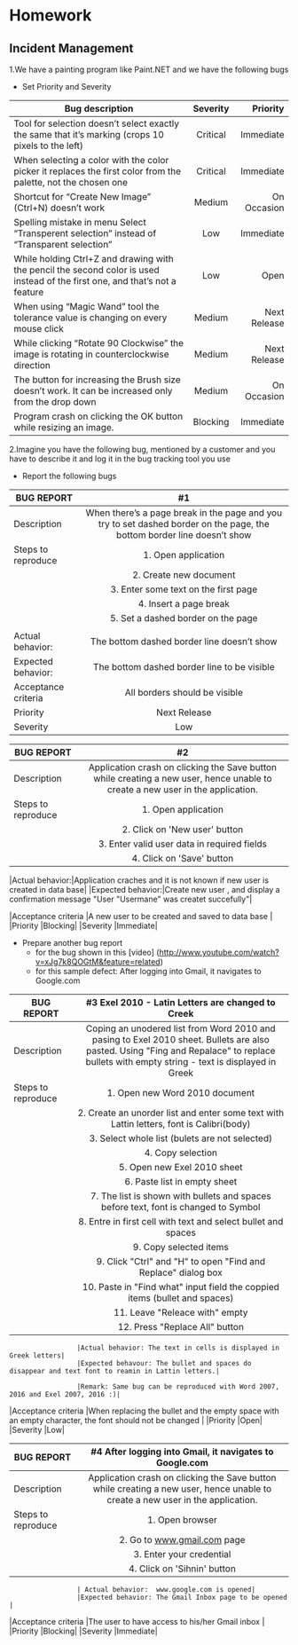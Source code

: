 # Homework
## Incident Management

1.We have a painting program like Paint.NET and we have the following bugs
*	Set Priority and Severity

| Bug description        | Severity           | Priority  |
| ------------- |:-------------:| -----:|
|Tool for selection doesn’t select exactly the same that it’s marking (crops 10 pixels to the left)      |Critical  |Immediate  |
| When selecting a color with the color picker it replaces the first color from the palette, not the chosen one     | Critical   |Immediate  |
| Shortcut for “Create New Image” (Ctrl+N) doesn’t work | Medium  |On Occasion   |
| Spelling mistake in menu Select “Transperent selection” instead of “Transparent selection”| Low  | Immediate  |
| While holding Ctrl+Z and drawing with the pencil the second color is used instead of the first one, and that’s not a feature| Low  | Open  |
| When using “Magic Wand” tool the tolerance value is changing on every mouse click| Medium  | Next Release  |
| While clicking “Rotate 90 Clockwise” the image is rotating in counterclockwise direction| Medium  |Next Release   |
| The button for increasing the Brush size doesn’t work. It can be increased only from the drop down | Medium | On Occasion |
| Program crash on clicking the OK button while resizing an image.| Blocking  |   Immediate

2.Imagine you have the following bug, mentioned by a customer and you have to describe it and log it in the bug tracking tool you use
*	Report the following bugs

|BUG REPORT |   #1   |
| ------------- |:-------------:| 
|Description  |When there’s a page break in the page and you try to set dashed border on the page, the bottom border line doesn’t show|
|Steps to reproduce  |1. Open application|
			|2. Create new document|
			|3. Enter some text on the first page |
			|4. Insert a page break|
			|5. Set a dashed border on the page|
||			
|Actual behavior: |The bottom dashed border line doesn’t show|
|Expected behavior: |The bottom dashed border line to be visible |
|Acceptance criteria  |All borders should be visible|
|Priority |Next Release|
|Severity  |Low|

|BUG REPORT |   #2   |
| ------------- |:-------------:| 
|Description  |Application crash on clicking the Save button while creating a new user, hence unable to create a new user in the application.|
|Steps to reproduce  |1. Open application|
					 |2. Click on 'New user' button|
					 |3. Enter valid user data in required fields|
					 |4. Click on 'Save' button|
					 
 |Actual behavior:|Application craches and it is not known if new user is created in data base|
 |Expected behavior:|Create new user , and display a confirmation message "User "Usermane" was createt succefully"|
					
					 
|Acceptance criteria  |A new user to be created and saved to data base |
|Priority |Blocking|
|Severity  |Immediate|

* Prepare another bug report
	* for the bug shown in this [video] (http://www.youtube.com/watch?v=xJg7k8QOGtM&feature=related)
	* for this sample defect: After logging into Gmail, it navigates to Google.com
	
BUG REPORT |  #3 Exel 2010 - Latin Letters are changed to Creek|
| ------------- |:-------------:| 
|Description  | Coping an unodered list from Word 2010 and pasing to Exel 2010 sheet. Bullets are also pasted. Using "Fing and Repalace" to replace bullets with empty string - text is displayed in Greek|
|Steps to reproduce  |1. Open new Word 2010  document|
					 |2. Create an unorder list and enter some text with Lattin letters, font is Calibri(body)|
					 |3. Select whole list (bulets are not selected)|
					 |4. Copy selection|
					 |5. Open new Exel 2010 sheet|
					 |6. Paste list in empty sheet|
					 |7. The list is shown with bullets and spaces before text, font is changed to Symbol|
					 |8. Entre in first cell with text and select bullet and spaces|
					 |9. Copy selected items|
					 |9. Click "Ctrl" and "H" to open "Find and Replace" dialog box|
					 |10. Paste in "Find what" input field the coppied items (bullet and spaces)
					 |11. Leave "Releace with" empty
					 |12. Press "Replace All" button
					 
					 |Actual behavior: The text in cells is displayed in Greek letters|
					 |Expected behavour: The bullet and spaces do disappear and text font to reamin in Lattin letters.|
					 
					 |Remark: Same bug can be reproduced with Word 2007, 2016 and Exel 2007, 2016 :)|
					 
|Acceptance criteria  |When replacing the bullet and the empty space with an empty character, the font should not be changed |
|Priority |Open|
|Severity  |Low|

BUG REPORT |   #4  After logging into Gmail, it navigates to Google.com |
| ------------- |:-------------:| 
|Description  |Application crash on clicking the Save button while creating a new user, hence unable to create a new user in the application.|
|Steps to reproduce  |1. Open browser|
					 |2. Go to www.gmail.com page|
					 |3. Enter your credential |
					 |4. Click on 'Sihnin' button|
				
					 | Actual behavior:  www.google.com is opened|
					 |Expected behavior: The Gmail Inbox page to be opened |
|Acceptance criteria  |The user to have access to his/her Gmail inbox |
|Priority |Blocking|
|Severity  |Immediate|	
	

